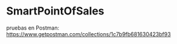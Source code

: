 # SmartPointOfSales
pruebas en Postman: https://www.getpostman.com/collections/1c7b9fb681630423bf93

